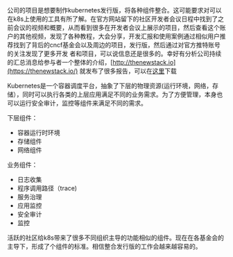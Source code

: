 公司的项目是想要制作kubernetes发行版，将各种组件整合。这可能要求对可以在k8s上使用的工具有所了解。在官方网站留下的社区开发者会议日程中找到了之前会议的视频和概要，从而看到很多在开发者会议上展示的项目，然后查看这个账户的其他视频，发现了各种教程，大会分享，开发汇报和使用案例通过相似用户推荐找到了背后的cncf基金会以及周边的项目，发行版，然后通过对官方推特账号的关注发现了更多开发 者和项目，可以说信息还是很多的。幸好有分析公司持续的汇总消息给参与者一个整体的介绍，[http://thenewstack.io](https://thenewstack.io/) 就发布了很多报告，可以在[这里](https://thenewstack.io/ebooks/)下载

Kubernetes是一个容器调度平台，抽象了下层的物理资源\(运行环境，网络，存储），同时可以执行各类的上层应用满足不同的业务需求。为了方便管理，本身也可以运行安全审计，监控等组件来满足不同的需求。

下层组件：

* 容器运行时环境
* 存储组件
* 网络组件

业务组件：

* 日志收集
* 程序调用路径（trace\)
* 服务治理
* 应用监控
* 安全审计
* 监控

活跃的社区给k8s带来了很多不同组织主导的功能相似的组件。现在在各基金会的主导下，形成了个组件的标准。相信整合发行版的工作会越来越容易的。

